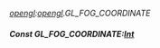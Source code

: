 _[opengl](../../modules/opengl/opengl-module.md):[opengl](../../modules/opengl/opengl-module.md).GL\_FOG\_COORDINATE_
##### Const GL\_FOG\_COORDINATE:[Int](../../modules/wonkey/wonkey-types-int.md)
